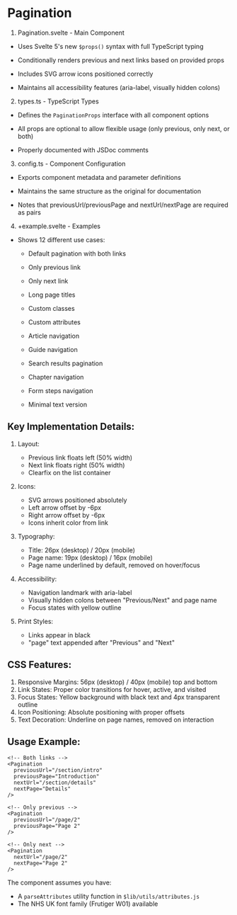# Pagination

1. Pagination.svelte - Main Component

- Uses Svelte 5's new `$props()` syntax with full TypeScript typing

- Conditionally renders previous and next links based on provided props

- Includes SVG arrow icons positioned correctly

- Maintains all accessibility features (aria-label, visually hidden colons)

2. types.ts - TypeScript Types

- Defines the `PaginationProps` interface with all component options

- All props are optional to allow flexible usage (only previous, only next, or both)

- Properly documented with JSDoc comments

3. config.ts - Component Configuration

- Exports component metadata and parameter definitions

- Maintains the same structure as the original for documentation

- Notes that previousUrl/previousPage and nextUrl/nextPage are required as pairs

4. +example.svelte - Examples

- Shows 12 different use cases:

  - Default pagination with both links

  - Only previous link

  - Only next link

  - Long page titles

  - Custom classes

  - Custom attributes

  - Article navigation

  - Guide navigation

  - Search results pagination

  - Chapter navigation

  - Form steps navigation

  - Minimal text version

## Key Implementation Details:

1. Layout:
   - Previous link floats left (50% width)
   - Next link floats right (50% width)
   - Clearfix on the list container

2. Icons:
   - SVG arrows positioned absolutely
   - Left arrow offset by -6px
   - Right arrow offset by -6px
   - Icons inherit color from link

3. Typography:
   - Title: 26px (desktop) / 20px (mobile)
   - Page name: 19px (desktop) / 16px (mobile)
   - Page name underlined by default, removed on hover/focus

4. Accessibility:
   - Navigation landmark with aria-label
   - Visually hidden colons between "Previous/Next" and page name
   - Focus states with yellow outline

5. Print Styles:
   - Links appear in black
   - "page" text appended after "Previous" and "Next"

## CSS Features:

1. Responsive Margins: 56px (desktop) / 40px (mobile) top and bottom
2. Link States: Proper color transitions for hover, active, and visited
3. Focus States: Yellow background with black text and 4px transparent outline
4. Icon Positioning: Absolute positioning with proper offsets
5. Text Decoration: Underline on page names, removed on interaction

## Usage Example:

```svelte
<!-- Both links -->
<Pagination
  previousUrl="/section/intro"
  previousPage="Introduction"
  nextUrl="/section/details"
  nextPage="Details"
/>

<!-- Only previous -->
<Pagination
  previousUrl="/page/2"
  previousPage="Page 2"
/>

<!-- Only next -->
<Pagination
  nextUrl="/page/2"
  nextPage="Page 2"
/>
```

The component assumes you have:
- A `parseAttributes` utility function in `$lib/utils/attributes.js`
- The NHS UK font family (Frutiger W01) available

